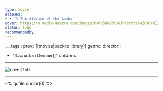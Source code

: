 ```yaml
---
type: movie
aliases:
- - "% The Silence of the Lambs"
cover: https://m.media-amazon.com/images/M/MV5BNDdhOGJhYzctYzYwZC00YmI2LWI0MjctYjg4ODdlMDExYjBlXkEyXkFqcGc@._V1_SX300.jpg
status: todo
recommendedby:
---
```

___tags:: prev:: [[movies|back to library]]
genre::
director:: 
  - "[[Jonathan Demme]]"
children::
___
![cover|150](https://m.media-amazon.com/images/M/MV5BNDdhOGJhYzctYzYwZC00YmI2LWI0MjctYjg4ODdlMDExYjBlXkEyXkFqcGc@._V1_SX300.jpg)
___
<% tp.file.cursor(0) %>
